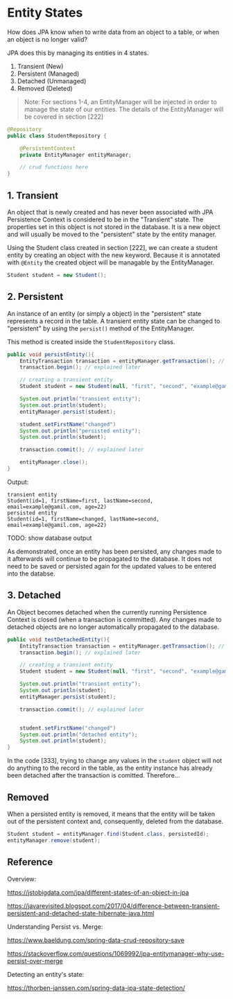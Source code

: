 # Entity States

How does JPA know when to write data from an object to a table, or when an object is no longer valid?

JPA does this by managing its entities in 4 states.

1. Transient (New)
2. Persistent (Managed)
3. Detached (Unmanaged)
4. Removed (Deleted)

<!-- >Note: For sections 1-4, we will be injecting an EntityManagerFactory from a Persistence Unit.  -->

> Note: For sections 1-4, an EntityManager will be injected in order to manage the state of our entities.
> The details of the EntityManager will be covered in section [222]

```java
@Repository
public class StudentRepository {

    @PersistentContext
    private EntityManager entityManager;

    // crud functions here
}
```

## 1. Transient

An object that is newly created and has never been associated with JPA Persistence Context is considered to be in the "Transient" state.
The properties set in this object is not stored in the database.
It is a new object and will usually be moved to the "persistent" state by the entity manager.

Using the Student class created in section [222],
we can create a student entity by creating an object with the new keyword.
Because it is annotated with `@Entity` the created object will be managable by the EntityManager.

```java
Student student = new Student();
```

## 2. Persistent

An instance of an entity (or simply a object) in the "persistent" state represents a record in the table.
A transient entity state can be changed to "persistent" by using the `persist()` method of the EntityManager.

This method is created inside the `StudentRepository` class.

```java
public void persistEntity(){
    EntityTransaction transaction = entityManager.getTransaction(); // explained later
    transaction.begin(); // explained later

    // creating a transient entity
    Student student = new Student(null, "first", "second", "example@gamil.com", 22);

    System.out.println("transient entity");
    System.out.println(student);
    entityManager.persist(student);

    student.setFirstName("changed")
    System.out.println("persisted entity");
    System.out.println(student);

    transaction.commit(); // explained later

    entityManager.close();
}
```

Output:

```text
transient entity
Student(id=1, firstName=first, lastName=second, email=example@gamil.com, age=22)
persisted entity
Student(id=1, firstName=changed, lastName=second, email=example@gamil.com, age=22)
```

TODO: show database output

As demonstrated, once an entity has been persisted,
any changes made to it afterwards will continue to be propagated to the database.
It does not need to be saved or persisted again for the updated values to be entered into the databse.

## 3. Detached

An Object becomes detached when the currently running Persistence Context is closed (when a transaction is committed).
Any changes made to detached objects are no longer automatically propagated to the database.

```java
public void testDetachedEntity(){
    EntityTransaction transaction = entityManager.getTransaction(); // explained later
    transaction.begin(); // explained later

    // creating a transient entity
    Student student = new Student(null, "first", "second", "example@gamil.com", 22);

    System.out.println("transient entity");
    System.out.println(student);
    entityManager.persist(student);

    transaction.commit(); // explained later


    student.setFirstName("changed")
    System.out.println("detached entity");
    System.out.println(student);
}
```

In the code [333], trying to change any values in the `student` object will not do anything to the record in the table, as the entity instance has already been detached after the transaction is comitted. Therefore...

## Removed

When a persisted entity is removed, it means that the entity will be taken out of the persistent context and, consequently, deleted from the database.

```java
Student student = entityManager.find(Student.class, persistedId);
entityManager.remove(student);
```

## Reference

Overview:

https://jstobigdata.com/jpa/different-states-of-an-object-in-jpa

https://javarevisited.blogspot.com/2017/04/difference-between-transient-persistent-and-detached-state-hibernate-java.html

Understanding Persist vs. Merge:

https://www.baeldung.com/spring-data-crud-repository-save

https://stackoverflow.com/questions/1069992/jpa-entitymanager-why-use-persist-over-merge

Detecting an entity's state:

https://thorben-janssen.com/spring-data-jpa-state-detection/
